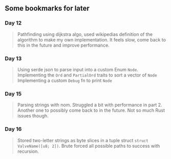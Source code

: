 ## Some bookmarks for later

### Day 12
> Pathfinding using dijkstra algo, used wikipedias definition of
> the algorithm to make my own implementation. It feels slow, come
> back to this in the future and improve performance.

### Day 13
> Using serde json to parse input into a custom Enum `Node`.
> Implementing the `Ord` and `PartialOrd` traits to sort a vector of `Node`
> Implementing a custom `Debug` fn to print `Node`

### Day 15
> Parsing strings with nom. Struggled a bit with performance in part 2.
> Another one to possibly come back to in the future. Not so much Rust
> issues though.

### Day 16
> Stored two-letter strings as byte slices in a tuple struct `struct ValveName([u8; 2])`.
> Brute forced all possible paths to success with recursion.
